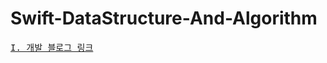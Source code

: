 # Swift-DataStructure-And-Algorithm
<pre><a href="https://youngjaelee-dev.tistory.com/category/Swift%20Data%20Structure%20And%20Algorithm/ETC">I. 개발 블로그 링크</a></pre>
